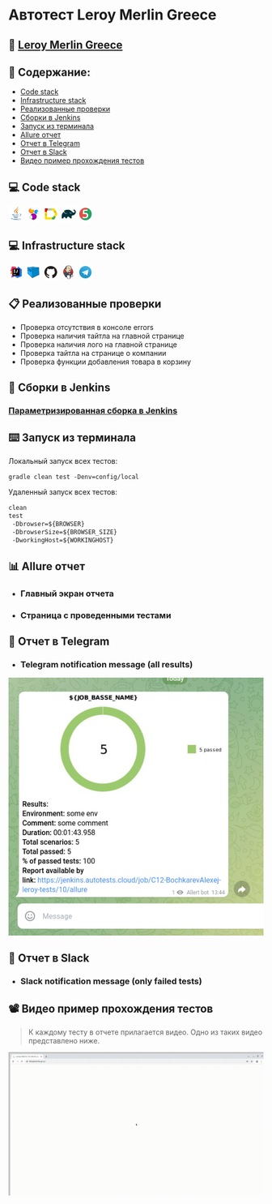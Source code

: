 # Автотест Leroy Merlin Greece
## :link:  <a target="_blank" href=https://www.leroymerlin.gr/gr>Leroy Merlin Greece</a>


## :page_with_curl: Содержание:

- <a href="#computer-сode_stack">Code stack</a>
- <a href="#computer-infrastructure_stack">Infrastructure stack</a>
- <a href="#clipboard-реализованные-проверки">Реализованные проверки</a>
- <a href="#robot-сборки-в-Jenkins">Сборки в Jenkins</a>
- <a href="#keyboard-запуск-из-терминала">Запуск из терминала</a>
- <a href="#bar_chart-allure-отчет">Allure отчет</a>
- <a href="#robot-отчет-в-telegram">Отчет в Telegram</a>
- <a href="#robot-отчет-в-slack">Отчет в Slack</a>
- <a href="#film_projector-видео-пример-прохождения-тестов">Видео пример прохождения тестов</a>

## :computer: Code stack
<p align="left">
<img width="6%" title="Java" src="images/logo/Java.svg">
<img width="6%" title="Selenide" src="images/logo/Selenide.svg">
<img width="6%" title="Allure Report" src="images/logo/Allure_Report.svg">
<img width="6%" title="Gradle" src="images/logo/Gradle.svg">
<img width="6%" title="JUnit5" src="images/logo/JUnit5.svg">
</p>

## :computer: Infrastructure stack
<p align="left">
<img width="6%" title="IntelliJ IDEA" src="images/logo/Intelij_IDEA.svg">
<img width="6%" title="Selenoid" src="images/logo/Selenoid.svg">
<img width="6%" title="GitHub" src="images/logo/GitHub.svg">
<img width="6%" title="Jenkins" src="images/logo/Jenkins.svg">
<img width="6%" title="Telegram" src="images/logo/Telegram.svg">
</p>

## :clipboard: Реализованные проверки
  -  Проверка отсутствия в консоле errors
  -  Проверка наличия тайтла на главной странице
  -  Проверка наличия лого на главной странице
  -  Проверка тайтла на странице о компании
  -  Проверка функции добавления товара в корзину
    
## :robot: Сборки в Jenkins
### <a target="_blank" href="https://jenkins.autotests.cloud/view/C12-BochkarevAlexej/job/C12-BochkarevAlexej-leroy-tests/">Параметризированная сборка в Jenkins</a>

## :keyboard: Запуск из терминала
Локальный запуск всех тестов:
```
gradle clean test -Denv=config/local
```

Удаленный запуск всех тестов:
```
clean
test
 -Dbrowser=${BROWSER}
 -DbrowserSize=${BROWSER_SIZE}
 -DworkingHost=${WORKINGHOST}
 ```

## :bar_chart: Allure отчет
- ### Главный экран отчета
    
- ### Страница с проведенными тестами


## :robot: Отчет в Telegram
- ### Telegram notification message (all results)
<p align="center">
<img title="Telegram notification message (all results)" src="images/screenshots/telegram-bot.png">
</p>


## :robot: Отчет в Slack
- ### Slack notification message (only failed tests)


## :film_projector: Видео пример прохождения тестов
> К каждому тесту в отчете прилагается видео. Одно из таких видео представлено ниже.
<p align="center">
  <img title="Selenoid Video" src="images/gif/test-run.gif">
</p>
